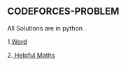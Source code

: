 ## CODEFORCES-PROBLEM 

All Solutions are in python .


1.[Word](https://codeforces.com/problemset/problem/59/A)

2.[ Helpful Maths](https://codeforces.com/problemset/problem/339/A)